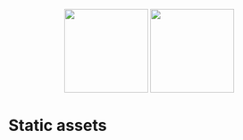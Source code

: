 <p align="center">
  <img height="150" src="https://d1wzvcwrgjaybe.cloudfront.net/repos/manwaring/static-assets/readme-category-icon.png">
  <img height="150" src="https://d1wzvcwrgjaybe.cloudfront.net/repos/manwaring/static-assets/readme-repo-icon.png">
</p>

# Static assets
